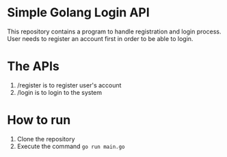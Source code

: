 # Simple Golang Login API
This repository contains a program to handle registration and login process. User needs to register an account first in order to be able to login.

# The APIs
1. /register is to register user's account
2. /login is to login to the system

# How to run
1. Clone the repository
2. Execute the command `go run main.go`

